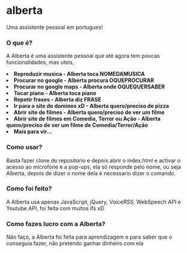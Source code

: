 # alberta
Uma assistente pessoal em portugues!

### O que é?
A Alberta é uma assistente pessoal que até agora tem poucas funcionalidades, mas uteis,
<li><b>Reproduzir musica - Alberta toca NOMEDAMUSICA</b></li>
<li><b>Procurar no google - Alberta procura OQUEPROCURAR</b></li>
<li><b>Procurar no google maps - Alberta onde OQUEQUERSABER</b></li>
<li><b>Tocar piano - Alberta toca piano</b></li>
<li><b>Repetir frases - Alberta diz FRASE</b></li>
<li><b>Ir para o site do dominos xD - Alberta quero/preciso de pizza</b></li>
<li><b>Abrir site de filmes - Alberta quero/preciso de ver um filme</b></li>
<li><b>Abrir site de filmes em Comedia, Terror ou Ação - Alberta quero/preciso de ver um filme de Comedia/Terror/Ação</b></li>
<li><b>Mais para vir...</b></li>

### Como usar?
Basta fazer clone do repositorio e depois abrir o index.html e activar o acesso ao microfone e a pop-ups, ela só responde pelo nome, ou seja Alberta, depois de dizer o nome dela é necessario dizer o comando.

### Como foi feito?
A Alberta usa apenas JavaScript, jQuery, VoiceRSS, WebSpeech API e Youtube API, foi feita com muitos ifs xD

### Como fazes lucro com a Alberta?
Não faço, a Alberta foi feita para aprendizagem e para saber que o conseguia fazer, não pretendo ganhar dinheiro com ela
